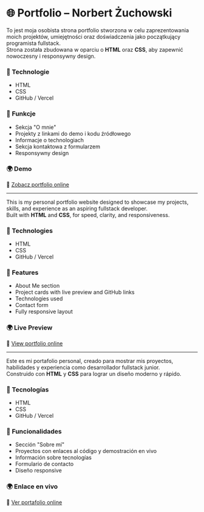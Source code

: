 # 🌐 Portfolio – Norbert Żuchowski

To jest moja osobista strona portfolio stworzona w celu zaprezentowania moich projektów, umiejętności oraz doświadczenia jako początkujący programista fullstack.  
Strona została zbudowana w oparciu o **HTML** oraz **CSS**, aby zapewnić nowoczesny i responsywny design.

### 🔧 Technologie

- HTML
-  CSS
- GitHub / Vercel

### 🧰 Funkcje

- Sekcja "O mnie"
- Projekty z linkami do demo i kodu źródłowego
- Informacje o technologiach
- Sekcja kontaktowa z formularzem
- Responsywny design

### 🌍 Demo

🔗 [Zobacz portfolio online](https://twoj-link.vercel.app)

---


This is my personal portfolio website designed to showcase my projects, skills, and experience as an aspiring fullstack developer.  
Built with **HTML** and **CSS**, for speed, clarity, and responsiveness.

### 🔧 Technologies

- HTML
- CSS  
- GitHub / Vercel

### 🧰 Features

- About Me section  
- Project cards with live preview and GitHub links  
- Technologies used  
- Contact form  
- Fully responsive layout

### 🌍 Live Preview

🔗 [View portfolio online](https://your-link.vercel.app)

---


Este es mi portafolio personal, creado para mostrar mis proyectos, habilidades y experiencia como desarrollador fullstack junior.  
Construido con **HTML** y **CSS** para lograr un diseño moderno y rápido.

### 🔧 Tecnologías

- HTML
- CSS  
- GitHub / Vercel

### 🧰 Funcionalidades

- Sección "Sobre mí"  
- Proyectos con enlaces al código y demostración en vivo  
- Información sobre tecnologías  
- Formulario de contacto  
- Diseño responsive

### 🌍 Enlace en vivo

🔗 [Ver portafolio online](https://tu-enlace.vercel.app)

